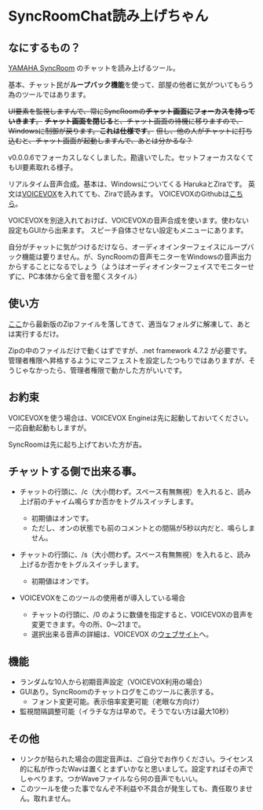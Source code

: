 # SyncRoomChat読み上げちゃん
## なにするもの？
[YAMAHA SyncRoom](https://syncroom.yamaha.com) のチャットを読み上げるツール。

基本、チャット民が**ループバック機能**を使って、部屋の他者に気がついてもらう為のツールではあります。

~~UI要素を監視しますんで、常にSyncRoomの**チャット画面にフォーカスを持っていきます**。~~
~~**チャット画面を閉じる**と、チャット画面の待機に移りますので、Windowsに制御が戻ります。**これは仕様です**。~~
~~但し、他の人がチャットに打ち込むと、チャット画面が起動しますんで、あとは分かるな？~~

v0.0.0.6でフォーカスしなくしました。勘違いでした。セットフォーカスなくてもUI要素取れる様子。

リアルタイム音声合成。基本は、Windowsについてくる HarukaとZiraです。
英文は[VOICEVOX](https://voicevox.hiroshiba.jp/)を入れてても、Ziraで読みます。
VOICEVOXのGithubは[こちら](https://github.com/VOICEVOX)。

VOICEVOXを別途入れておけば、VOICEVOXの音声合成を使います。使わない設定もGUIから出来ます。
スピーチ自体させない設定もメニューにあります。

自分がチャットに気がつけるだけなら、オーディオインターフェイスにループバック機能は要りません。が、SyncRoomの音声モニターをWindowsの音声出力からすることになるでしょう（ようはオーディオインターフェイスでモニターせずに、PC本体から全て音を聞くスタイル）

## 使い方
[ここ](https://github.com/dhamaoka/SyncRoomChatTool/releases/latest)から最新版のZipファイルを落してきて、適当なフォルダに解凍して、あとは実行するだけ。

Zipの中のファイルだけで動くはずですが、.net framework 4.7.2 が必要です。
管理者権限へ昇格するようにマニフェストを設定したつもりではありますが、そうじゃなかったら、管理者権限で動かした方がいいです。

## お約束
VOICEVOXを使う場合は、VOICEVOX Engineは先に起動しておいてください。一応自動起動もしますが。

SyncRoomは先に起ち上げておいた方が吉。

## チャットする側で出来る事。
- チャットの行頭に、/c（大小問わず。スペース有無無視）を入れると、読み上げ前のチャイム鳴らすか否かをトグルスイッチします。
  - 初期値はオンです。
  - ただし、オンの状態でも前のコメントとの間隔が5秒以内だと、鳴らしません。
- チャットの行頭に、/s（大小問わず。スペース有無無視）を入れると、読み上げるか否かをトグルスイッチします。
  - 初期値はオンです。

- VOICEVOXをこのツールの使用者が導入している場合
   - チャットの行頭に、/0 のように数値を指定すると、VOICEVOXの音声を変更できます。今の所、0～21まで。
   - 選択出来る音声の詳細は、VOICEVOX の[ウェブサイト](https://voicevox.hiroshiba.jp/)へ。

## 機能
- ランダムな10人から初期音声設定（VOICEVOX利用の場合）
- GUIあり。SyncRoomのチャットログをこのツールに表示する。
   - フォント変更可能。表示倍率変更可能（老眼な方向け）
- 監視間隔調整可能（イラチな方は早めで。そうでない方は最大10秒）

## その他

- リンクが貼られた場合の固定音声は、ご自分でお作りください。ライセンス的に私が作ったWavは置くとまずいかなと思いまして。設定すればその声でしゃべります。つかWaveファイルなら何の音声でもいい。
- このツールを使った事でなんぞ不利益や不具合が発生しても、責任取りません。取れません。
